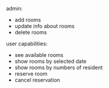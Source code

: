 
admin:
* add rooms
* update info about rooms
* delete rooms

user capabilities:
*  see available rooms 
*  show rooms by selected date
*  show rooms by numbers of resident
*  reserve room
*  cancel reservation
